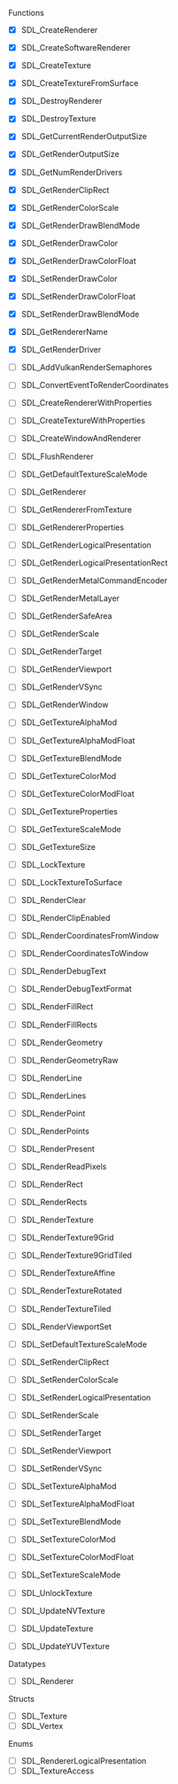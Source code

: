 Functions

- [x] SDL_CreateRenderer
- [x] SDL_CreateSoftwareRenderer
- [x] SDL_CreateTexture
- [x] SDL_CreateTextureFromSurface
- [x] SDL_DestroyRenderer
- [x] SDL_DestroyTexture
- [x] SDL_GetCurrentRenderOutputSize
- [x] SDL_GetRenderOutputSize
- [x] SDL_GetNumRenderDrivers
- [x] SDL_GetRenderClipRect
- [x] SDL_GetRenderColorScale
- [x] SDL_GetRenderDrawBlendMode
- [x] SDL_GetRenderDrawColor
- [x] SDL_GetRenderDrawColorFloat
- [x] SDL_SetRenderDrawColor
- [x] SDL_SetRenderDrawColorFloat
- [x] SDL_SetRenderDrawBlendMode
- [x] SDL_GetRendererName
- [x] SDL_GetRenderDriver

- [ ] SDL_AddVulkanRenderSemaphores
- [ ] SDL_ConvertEventToRenderCoordinates
- [ ] SDL_CreateRendererWithProperties
- [ ] SDL_CreateTextureWithProperties
- [ ] SDL_CreateWindowAndRenderer
- [ ] SDL_FlushRenderer
- [ ] SDL_GetDefaultTextureScaleMode

- [ ] SDL_GetRenderer
- [ ] SDL_GetRendererFromTexture
- [ ] SDL_GetRendererProperties
- [ ] SDL_GetRenderLogicalPresentation
- [ ] SDL_GetRenderLogicalPresentationRect
- [ ] SDL_GetRenderMetalCommandEncoder
- [ ] SDL_GetRenderMetalLayer
- [ ] SDL_GetRenderSafeArea
- [ ] SDL_GetRenderScale
- [ ] SDL_GetRenderTarget
- [ ] SDL_GetRenderViewport
- [ ] SDL_GetRenderVSync
- [ ] SDL_GetRenderWindow
- [ ] SDL_GetTextureAlphaMod
- [ ] SDL_GetTextureAlphaModFloat
- [ ] SDL_GetTextureBlendMode
- [ ] SDL_GetTextureColorMod
- [ ] SDL_GetTextureColorModFloat
- [ ] SDL_GetTextureProperties
- [ ] SDL_GetTextureScaleMode
- [ ] SDL_GetTextureSize
- [ ] SDL_LockTexture
- [ ] SDL_LockTextureToSurface
- [ ] SDL_RenderClear
- [ ] SDL_RenderClipEnabled
- [ ] SDL_RenderCoordinatesFromWindow
- [ ] SDL_RenderCoordinatesToWindow
- [ ] SDL_RenderDebugText
- [ ] SDL_RenderDebugTextFormat
- [ ] SDL_RenderFillRect
- [ ] SDL_RenderFillRects
- [ ] SDL_RenderGeometry
- [ ] SDL_RenderGeometryRaw
- [ ] SDL_RenderLine
- [ ] SDL_RenderLines
- [ ] SDL_RenderPoint
- [ ] SDL_RenderPoints
- [ ] SDL_RenderPresent
- [ ] SDL_RenderReadPixels
- [ ] SDL_RenderRect
- [ ] SDL_RenderRects
- [ ] SDL_RenderTexture
- [ ] SDL_RenderTexture9Grid
- [ ] SDL_RenderTexture9GridTiled
- [ ] SDL_RenderTextureAffine
- [ ] SDL_RenderTextureRotated
- [ ] SDL_RenderTextureTiled
- [ ] SDL_RenderViewportSet
- [ ] SDL_SetDefaultTextureScaleMode
- [ ] SDL_SetRenderClipRect
- [ ] SDL_SetRenderColorScale
- [ ] SDL_SetRenderLogicalPresentation
- [ ] SDL_SetRenderScale
- [ ] SDL_SetRenderTarget
- [ ] SDL_SetRenderViewport
- [ ] SDL_SetRenderVSync
- [ ] SDL_SetTextureAlphaMod
- [ ] SDL_SetTextureAlphaModFloat
- [ ] SDL_SetTextureBlendMode
- [ ] SDL_SetTextureColorMod
- [ ] SDL_SetTextureColorModFloat
- [ ] SDL_SetTextureScaleMode
- [ ] SDL_UnlockTexture
- [ ] SDL_UpdateNVTexture
- [ ] SDL_UpdateTexture
- [ ] SDL_UpdateYUVTexture

Datatypes

- [ ] SDL_Renderer

Structs

- [ ] SDL_Texture
- [ ] SDL_Vertex

Enums

- [ ] SDL_RendererLogicalPresentation
- [ ] SDL_TextureAccess
